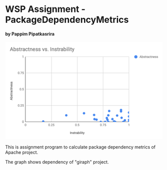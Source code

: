 # WSP Assignment - PackageDependencyMetrics
#### by Pappim Pipatkasrira

![alt text](https://raw.githubusercontent.com/printto/ApacheDependencyMatrix/master/graph.png)

This is assignment program to calculate package dependency metrics of Apache project.

The graph shows dependency of "giraph" project.
